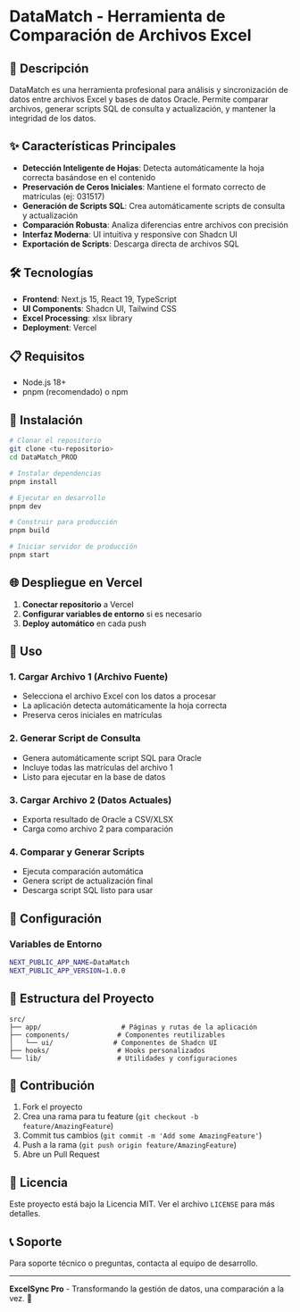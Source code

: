# DataMatch - Herramienta de Comparación de Archivos Excel

## 🚀 Descripción

DataMatch es una herramienta profesional para análisis y sincronización de datos entre archivos Excel y bases de datos Oracle. Permite comparar archivos, generar scripts SQL de consulta y actualización, y mantener la integridad de los datos.

## ✨ Características Principales

- **Detección Inteligente de Hojas**: Detecta automáticamente la hoja correcta basándose en el contenido
- **Preservación de Ceros Iniciales**: Mantiene el formato correcto de matrículas (ej: 031517)
- **Generación de Scripts SQL**: Crea automáticamente scripts de consulta y actualización
- **Comparación Robusta**: Analiza diferencias entre archivos con precisión
- **Interfaz Moderna**: UI intuitiva y responsive con Shadcn UI
- **Exportación de Scripts**: Descarga directa de archivos SQL

## 🛠️ Tecnologías

- **Frontend**: Next.js 15, React 19, TypeScript
- **UI Components**: Shadcn UI, Tailwind CSS
- **Excel Processing**: xlsx library
- **Deployment**: Vercel

## 📋 Requisitos

- Node.js 18+
- pnpm (recomendado) o npm

## 🚀 Instalación

```bash
# Clonar el repositorio
git clone <tu-repositorio>
cd DataMatch_PROD

# Instalar dependencias
pnpm install

# Ejecutar en desarrollo
pnpm dev

# Construir para producción
pnpm build

# Iniciar servidor de producción
pnpm start
```

## 🌐 Despliegue en Vercel

1. **Conectar repositorio** a Vercel
2. **Configurar variables de entorno** si es necesario
3. **Deploy automático** en cada push

## 📖 Uso

### 1. Cargar Archivo 1 (Archivo Fuente)
- Selecciona el archivo Excel con los datos a procesar
- La aplicación detecta automáticamente la hoja correcta
- Preserva ceros iniciales en matrículas

### 2. Generar Script de Consulta
- Genera automáticamente script SQL para Oracle
- Incluye todas las matrículas del archivo 1
- Listo para ejecutar en la base de datos

### 3. Cargar Archivo 2 (Datos Actuales)
- Exporta resultado de Oracle a CSV/XLSX
- Carga como archivo 2 para comparación

### 4. Comparar y Generar Scripts
- Ejecuta comparación automática
- Genera script de actualización final
- Descarga script SQL listo para usar

## 🔧 Configuración

### Variables de Entorno
```bash
NEXT_PUBLIC_APP_NAME=DataMatch
NEXT_PUBLIC_APP_VERSION=1.0.0
```

## 📁 Estructura del Proyecto

```
src/
├── app/                    # Páginas y rutas de la aplicación
├── components/            # Componentes reutilizables
│   └── ui/               # Componentes de Shadcn UI
├── hooks/                 # Hooks personalizados
└── lib/                   # Utilidades y configuraciones
```

## 🤝 Contribución

1. Fork el proyecto
2. Crea una rama para tu feature (`git checkout -b feature/AmazingFeature`)
3. Commit tus cambios (`git commit -m 'Add some AmazingFeature'`)
4. Push a la rama (`git push origin feature/AmazingFeature`)
5. Abre un Pull Request

## 📄 Licencia

Este proyecto está bajo la Licencia MIT. Ver el archivo `LICENSE` para más detalles.

## 📞 Soporte

Para soporte técnico o preguntas, contacta al equipo de desarrollo.

---

**ExcelSync Pro** - Transformando la gestión de datos, una comparación a la vez. 🚀
